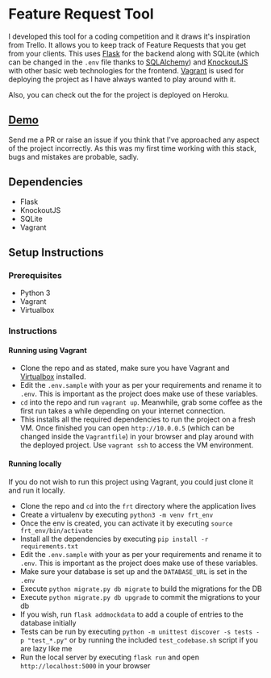 # Feature Request Tool

I developed this tool for a coding competition and it draws it's inspiration from Trello. It allows you to keep track of Feature Requests that you get from your clients. This uses [Flask][1] for the backend along with SQLite (which can be changed in the `.env` file thanks to [SQLAlchemy][2]) and [KnockoutJS][3] with other basic web technologies for the frontend. [Vagrant][4] is used for deploying the project as I have always wanted to play around with it.

Also, you can check out the for the project is deployed on Heroku.

## [Demo][5]

Send me a PR or raise an issue if you think that I've approached any aspect of the project incorrectly. As this was my first time working with this stack, bugs and mistakes are probable, sadly.

## Dependencies

- Flask
- KnockoutJS
- SQLite
- Vagrant

## Setup Instructions

### Prerequisites

- Python 3
- Vagrant
- Virtualbox

### Instructions

#### Running using Vagrant

- Clone the repo and as stated, make sure you have Vagrant and [Virtualbox][6] installed.
- Edit the `.env.sample` with your as per your requirements and rename it to `.env`. This is important as the project does make use of these variables.
- `cd` into the repo and run `vagrant up`. Meanwhile, grab some coffee as the first run takes a while depending on your internet connection.
- This installs all the required dependencies to run the project on a fresh VM. Once finished you can open `http://10.0.0.5` (which can be changed inside the `Vagrantfile`) in your browser and play around with the deployed project. Use `vagrant ssh` to access the VM environment.

#### Running locally

If you do not wish to run this project using Vagrant, you could just clone it and run it locally.

- Clone the repo and `cd` into the `frt` directory where the application lives
- Create a virtualenv by executing `python3 -m venv frt_env`
- Once the env is created, you can activate it by executing `source frt_env/bin/activate`
- Install all the dependencies by executing `pip install -r requirements.txt`
- Edit the `.env.sample` with your as per your requirements and rename it to `.env`. This is important as the project does make use of these variables.
- Make sure your database is set up and the `DATABASE_URL` is set in the `.env`
- Execute `python migrate.py db migrate` to build the migrations for the DB
- Execute `python migrate.py db upgrade` to commit the migrations to your db
- If you wish, run `flask addmockdata` to add a couple of entries to the database initially
- Tests can be run by executing `python -m unittest discover -s tests -p "test_*.py"` or by running the included `test_codebase.sh` script if you are lazy like me
- Run the local server by executing `flask run` and open `http://localhost:5000` in your browser

[1]: http://flask.pocoo.org/
[2]: https://www.sqlalchemy.org/
[3]: https://knockoutjs.com/
[4]: https://www.vagrantup.com/
[5]: https://feature-request-tool.herokuapp.com/
[6]: https://www.virtualbox.org/